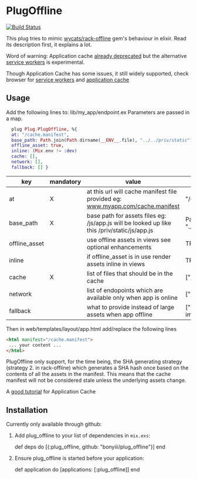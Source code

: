 # PlugOffline

[![Build Status](https://travis-ci.org/bonyiii/plug_offline.svg?branch=master)](https://travis-ci.org/bonyiii/plug_offline)

This plug tries to mimic [wycats/rack-offline](https://github.com/wycats/rack-offline) gem's behaviour in elixir. Read its description first, it explains a lot.

Word of warning: Application cache [already deprecated](https://developer.mozilla.org/en-US/docs/Web/HTML/Using_the_application_cache) but the alternative [service workers](https://developer.mozilla.org/en-US/docs/Web/API/Service_Worker_API) is experimental.

Though Application Cache has some issues, it still widely supported, check browser for [service workers](http://caniuse.com/#feat=serviceworkers) and [application cache](http://caniuse.com/#feat=offline-apps) 

## Usage

Add the following lines to: lib/my_app/endpoint.ex
Parameters are passed in a map.

```elixir
  plug Plug.PlugOffline, %{
  at: "/cache.manifest",
  base_path: Path.join(Path.dirname(__ENV__.file), "../../priv/static"),
  offline_asset: true,
  inline: (Mix.env != :dev)
  cache: [],
  network: [],
  fallback: [] }

``` 

key | mandatory | value | example 
----|-----------|-------|--------
at  | X | at this url will cache manifest file provided eg: www.myapp.com/cache.manifest | "/cache.manifest"
base_path | X | base path for assets files eg: /js/app.js will be looked up like this /priv/static/js/app.js | Path.join(Path.dirname(__ENV__.file), "../../priv/static")
offline_asset| | use offline assets in views see optional enhancements | TRUE/FALSE
inline| | if offline_asset is in use render assets inline in views | TRUE/FALSE
cache | X |list of files that should be in the cache | ["/js/app.js", "/css/app.css"]
network |  | list of endopoints which are available only when app is online | ["/api"]
fallback |  |what to provide instead of large assets when app offline | ["images/large/ images/offline.jpg"]

Then in web/templates/layout/app.html add/replace the following lines

```html
<html manifest="/cache.manifest">
 ... your content ...
</html>
```

PlugOffline only support, for the time being, the SHA generating strategy (strategy 2. in rack-offline)
which generates a SHA hash once based on the contents of
all the assets in the manifest. This means that the cache manifest will
not be considered stale unless the underlying assets change.

A [good tutorial](http://www.html5rocks.com/en/tutorials/appcache/beginner/) for Application Cache


## Installation

Currently only available through github:

  1. Add plug_offline to your list of dependencies in `mix.exs`:

        def deps do
          [{:plug_offline, github: "bonyiii/plug_offline"}]
        end

  2. Ensure plug_offline is started before your application:

        def application do
          [applications: [:plug_offline]]
        end


